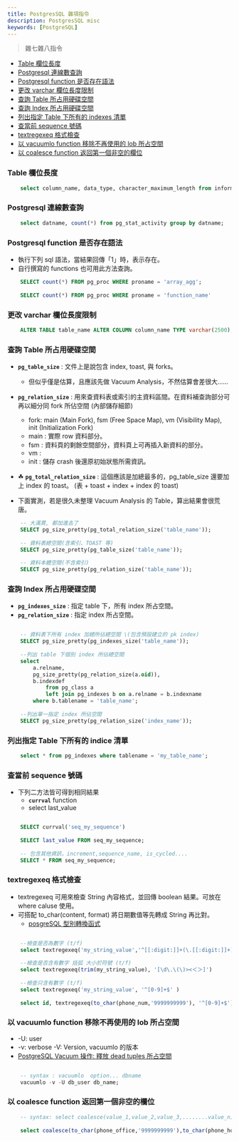 ```yaml
---
title: PostgresSQL 雜項指令
description: PostgresSQL misc
keywords: [PostgreSQL]
---
```


> 雜七雜八指令  

* [Table 欄位長度](#character_maximum_length)
* [Postgresql 連線數查詢](#online_connection)
* [Postgresql function 是否存在語法](#functions)
* [更改 varchar 欄位長度限制](#mod_col_length)
* [查詢 Table 所占用硬碟空間](#table_size)
* [查詢 Index 所占用硬碟空間](#index_size)
* [列出指定 Table 下所有的 indexes 清單](#list_index)
* [查當前 sequence 號碼](#seq_currval)
* [textregexeq 格式檢查](#textregexeq)
* [以 vacuumlo function 移除不再使用的 lob 所占空間](#vacuumlo)
* [以 coalesce function 返回第一個非空的欄位](#coalesce)

### Table 欄位長度 <span id="character_maximum_length">&nbsp;</span>

```sql
    select column_name, data_type, character_maximum_length from information_schema.columns where table_name = 'my_table';
```

### Postgresql 連線數查詢 <span id="online_connection">&nbsp;</span>

```sql
    select datname, count(*) from pg_stat_activity group by datname;
```

### Postgresql function 是否存在語法 <span id="functions">&nbsp;</span>
* 執行下列 sql 語法，當結果回傳「1」時，表示存在。
* 自行撰寫的 functions 也可用此方法查詢。

```sql
    SELECT count(*) FROM pg_proc WHERE proname = 'array_agg';
    
    SELECT count(*) FROM pg_proc WHERE proname = 'function_name'
```

### 更改 varchar 欄位長度限制 <span id="mod_col_length">&nbsp;</span>

```sql
    ALTER TABLE table_name ALTER COLUMN column_name TYPE varchar(2500);
```

### 查詢 Table 所占用硬碟空間 <span id="table_size">&nbsp;</span>
* <code>__pg_table_size__</code> : 文件上是說包含 index, toast, 與 forks。
    * 但似乎僅是估算，且應該先做 Vacuum Analysis，不然估算會差很大...... 
* <code>__pg_relation_size__</code> : 用來查資料表或索引的主資料區間。在資料補查詢部分可再以細分同 fork 所佔空間 \(內部儲存細節)
    * fork: main \(Main Fork), fsm \(Free Space Map), vm \(Visibility Map), init \(Initialization Fork)
    * main : 實際 row 資料部分。
    * fsm : 資料頁的剩餘空間部分，資料頁上可再插入新資料的部分。
    * vm : 
    * init : 儲存 crash 後還原初始狀態所需資訊。
* ☘ <code>__pg_total_relation_size__</code> : 這個應該是加總最多的，pg_table_size 還要加上 index 的 toast。 \(表 + toast + index + index 的 toast)

    
* 下面實測，若是很久未整理 Vacuum Analysis 的 Table，算出結果會很荒唐。

```sql
    -- 大滿貫, 都加進去了
    SELECT pg_size_pretty(pg_total_relation_size('table_name'));
    
    -- 資料表總空間(含索引、TOAST 等)
    SELECT pg_size_pretty(pg_table_size('table_name'));
    
    -- 資料本體空間(不含索引)
    SELECT pg_size_pretty(pg_relation_size('table_name'));
```

### 查詢 Index 所占用硬碟空間 <span id="index_size">&nbsp;</span>
* <code>__pg_indexes_size__</code> : 指定 table 下，所有 index 所占空間。
* <code>__pg_relation_size__</code> : 指定 index 所占空間。

```sql

    -- 資料表下所有 index 加總所佔總空間 \(包含預設建立的 pk index)
    SELECT pg_size_pretty(pg_indexes_size('table_name'));
    
    --列出 table 下個別 index 所佔總空間
    select 
        a.relname, 
        pg_size_pretty(pg_relation_size(a.oid)), 
        b.indexdef
            from pg_class a
            left join pg_indexes b on a.relname = b.indexname
        where b.tablename = 'table_name';
        
    --列出單一指定 index 所佔空間
    SELECT pg_size_pretty(pg_relation_size('index_name'));
```

### 列出指定 Table 下所有的 indice 清單 <span id="list_index">&nbsp;</span>
```sql
    select * from pg_indexes where tablename = 'my_table_name';
```

### 查當前 sequence 號碼 <span id="seq_currval">&nbsp;</span>
* 下列二方法皆可得到相同結果
    * <code>__currval__</code> function
    * select last_value
    
```sql

    SELECT currval('seq_my_sequence')
    
    SELECT last_value FROM seq_my_sequence;
    
    -- 包含其他資訊，increment,sequence_name, is_cycled....
    SELECT * FROM seq_my_sequence;
```

### textregexeq 格式檢查 <span id="textregexeq">&nbsp;</span>
* textregexeq 可用來檢查 String 內容格式，並回傳 boolean 結果。可放在 where caluse 使用。
* 可搭配 to_char(content, format) 將日期數值等先轉成 String 再比對。
    * [posgreSQL 型別轉換函式](https://docs.postgresql.tw/the-sql-language/functions-and-operators/data-type-formatting-functions)

```sql

    --檢查是否為數字 (t/f)
    select textregexeq('my_string_value','^[[:digit:]]+(\.[[:digit:]]+)?$')
     
    --檢查是否含有數字 括弧 大小於符號 (t/f)
    select textregexeq(trim(my_string_value), '[\d\.\(\)><＜＞]')
     
    --檢查只含有數字 (t/f)
    select textregexeq('my_string_value', '^[0-9]+$' )
    
    select id, textregexeq(to_char(phone_num,'9999999999'), '^[0-9]+$') from profile order by id desc limit 10

```


### 以 vacuumlo function 移除不再使用的 lob 所占空間 <span id="vacuumlo">&nbsp;</span>
* -U: user
* -v: verbose
    -V: Version, vacuumlo 的版本
* [PostgreSQL Vacuum 操作: 釋放 dead tuples 所占空間](./PostgreSQL_Vacuum) 

```sql

    -- syntax : vacuumlo  option... dbname
    vacuumlo -v -U db_user db_name;
```



### 以 coalesce function 返回第一個非空的欄位 <span id="coalesce">&nbsp;</span>

```sql
    -- syntax: select coalesce(value_1,value_2,value_3,........value_n)...
    
    select coalesce(to_char(phone_office,'9999999999'),to_char(phone_home,'9999999999')) from profile;
```

### 
```sql
```